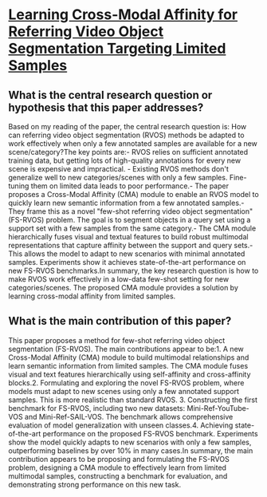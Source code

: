 # [Learning Cross-Modal Affinity for Referring Video Object Segmentation   Targeting Limited Samples](https://arxiv.org/abs/2309.02041)

## What is the central research question or hypothesis that this paper addresses?

Based on my reading of the paper, the central research question is: How can referring video object segmentation (RVOS) methods be adapted to work effectively when only a few annotated samples are available for a new scene/category?The key points are:- RVOS relies on sufficient annotated training data, but getting lots of high-quality annotations for every new scene is expensive and impractical. - Existing RVOS methods don't generalize well to new categories/scenes with only a few samples. Fine-tuning them on limited data leads to poor performance.- The paper proposes a Cross-Modal Affinity (CMA) module to enable an RVOS model to quickly learn new semantic information from a few annotated samples.- They frame this as a novel "few-shot referring video object segmentation" (FS-RVOS) problem. The goal is to segment objects in a query set using a support set with a few samples from the same category.- The CMA module hierarchically fuses visual and textual features to build robust multimodal representations that capture affinity between the support and query sets.- This allows the model to adapt to new scenarios with minimal annotated samples. Experiments show it achieves state-of-the-art performance on new FS-RVOS benchmarks.In summary, the key research question is how to make RVOS work effectively in a low-data few-shot setting for new categories/scenes. The proposed CMA module provides a solution by learning cross-modal affinity from limited samples.


## What is the main contribution of this paper?

This paper proposes a method for few-shot referring video object segmentation (FS-RVOS). The main contributions appear to be:1. A new Cross-Modal Affinity (CMA) module to build multimodal relationships and learn semantic information from limited samples. The CMA module fuses visual and text features hierarchically using self-affinity and cross-affinity blocks.2. Formulating and exploring the novel FS-RVOS problem, where models must adapt to new scenes using only a few annotated support samples. This is more realistic than standard RVOS. 3. Constructing the first benchmark for FS-RVOS, including two new datasets: Mini-Ref-YouTube-VOS and Mini-Ref-SAIL-VOS. The benchmark allows comprehensive evaluation of model generalization with unseen classes.4. Achieving state-of-the-art performance on the proposed FS-RVOS benchmark. Experiments show the model quickly adapts to new scenarios with only a few samples, outperforming baselines by over 10% in many cases.In summary, the main contribution appears to be proposing and formulating the FS-RVOS problem, designing a CMA module to effectively learn from limited multimodal samples, constructing a benchmark for evaluation, and demonstrating strong performance on this new task.
